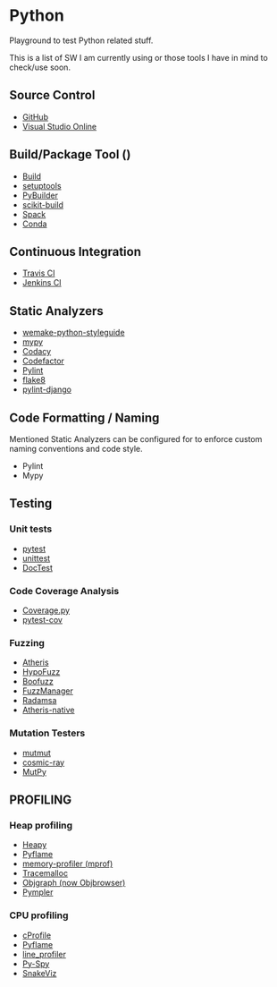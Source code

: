 # Python

Playground to test Python related stuff.

This is a list of SW I am currently using or those tools I have in mind to check/use soon.

## Source Control
* [GitHub](https://github.com/)
* [Visual Studio Online](https://vscode.dev/)

## Build/Package Tool ()
* [Build](https://github.com/pypa/build)
* [setuptools](https://pypi.org/project/setuptools/)
* [PyBuilder](https://pybuilder.io/)
* [scikit-build](https://scikit-build.readthedocs.io/en/latest/)  
* [Spack](https://github.com/spack/spack)
* [Conda](https://conda.io/en/latest/index.html)
 
## Continuous Integration
 * [Travis CI](http://travis-ci.org) 
 * [Jenkins CI](https://jenkins-ci.org/)
   
## Static Analyzers
* [wemake-python-styleguide](https://github.com/wemake-services/wemake-python-styleguide)
* [mypy](https://github.com/python/mypy)
* [Codacy](https://www.codacy.com/)
* [Codefactor](https://www.codefactor.io/)
* [Pylint](https://github.com/pylint-dev/pylint)
* [flake8](https://flake8.pycqa.org/en/latest/)
* [pylint-django](https://github.com/pylint-dev/pylint-django)

## Code Formatting / Naming
Mentioned Static Analyzers can be configured for to enforce custom naming conventions and code style.
* Pylint
* Mypy

## Testing
### Unit tests
* [pytest](https://docs.pytest.org/en/7.4.x/contents.html)
* [unittest](https://docs.python.org/3/library/unittest.html)
* [DocTest](https://docs.python.org/3/library/doctest.html)

### Code Coverage Analysis
* [Coverage.py](https://coverage.readthedocs.io/en/7.3.1/)
* [pytest-cov](https://pytest-cov.readthedocs.io/en/latest/#)

### Fuzzing
- [Atheris](https://github.com/google/atheris)
- [HypoFuzz](https://hypofuzz.com/)
- [Boofuzz](https://github.com/jtpereyda/boofuzz)
- [FuzzManager](https://github.com/MozillaSecurity/FuzzManager)
- [Radamsa](https://github.com/aoh/radamsa)
- [Atheris-native](https://github.com/google/atheris-native)

### Mutation Testers
- [mutmut](https://github.com/boxed/mutmut)
- [cosmic-ray](https://github.com/sixty-north/cosmic-ray)
- [MutPy](https://github.com/mutpy/mutpy)

## PROFILING
### Heap profiling
- [Heapy](https://github.com/zhuyifei1999/guppy3)
- [Pyflame](https://github.com/uber/pyflame)
- [memory-profiler (mprof)](https://github.com/pythonprofilers/memory_profiler)
- [Tracemalloc](https://docs.python.org/3/library/tracemalloc.html)
- [Objgraph (now Objbrowser)](https://github.com/titusjan/objbrowser)
- [Pympler](https://github.com/pympler/pympler)

### CPU profiling
- [cProfile](https://docs.python.org/3/library/profile.html)
- [Pyflame](https://github.com/uber/pyflame)
- [line_profiler](https://github.com/rkern/line_profiler)
- [Py-Spy](https://github.com/benfred/py-spy)
- [SnakeViz](https://jiffyclub.github.io/snakeviz/)

